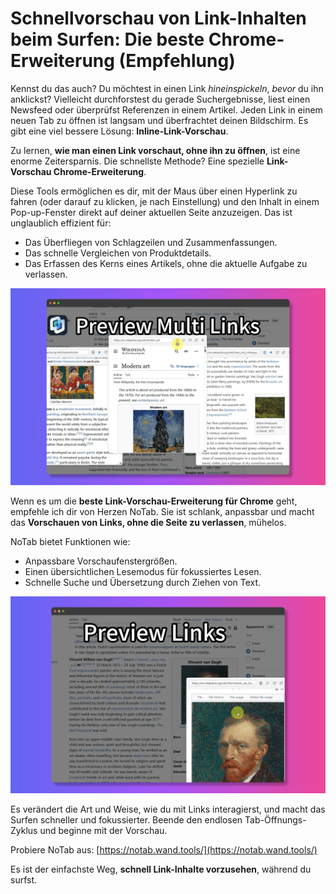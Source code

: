 # Schnellvorschau von Link-Inhalten beim Surfen: Die beste Chrome-Erweiterung (Empfehlung)

Kennst du das auch? Du möchtest in einen Link *hineinspickeln*, *bevor* du ihn anklickst? Vielleicht durchforstest du gerade Suchergebnisse, liest einen Newsfeed oder überprüfst Referenzen in einem Artikel. Jeden Link in einem neuen Tab zu öffnen ist langsam und überfrachtet deinen Bildschirm. Es gibt eine viel bessere Lösung: **Inline-Link-Vorschau**.

Zu lernen, **wie man einen Link vorschaut, ohne ihn zu öffnen**, ist eine enorme Zeitersparnis. Die schnellste Methode? Eine spezielle **Link-Vorschau Chrome-Erweiterung**.

Diese Tools ermöglichen es dir, mit der Maus über einen Hyperlink zu fahren (oder darauf zu klicken, je nach Einstellung) und den Inhalt in einem Pop-up-Fenster direkt auf deiner aktuellen Seite anzuzeigen. Das ist unglaublich effizient für:

*   Das Überfliegen von Schlagzeilen und Zusammenfassungen.
*   Das schnelle Vergleichen von Produktdetails.
*   Das Erfassen des Kerns eines Artikels, ohne die aktuelle Aufgabe zu verlassen.

![Instant Link Preview](../images/notab1.png)

Wenn es um die **beste Link-Vorschau-Erweiterung für Chrome** geht, empfehle ich dir von Herzen NoTab. Sie ist schlank, anpassbar und macht das **Vorschauen von Links, ohne die Seite zu verlassen**, mühelos.

NoTab bietet Funktionen wie:

*   Anpassbare Vorschaufenstergrößen.
*   Einen übersichtlichen Lesemodus für fokussiertes Lesen.
*   Schnelle Suche und Übersetzung durch Ziehen von Text.

![NoTab Features](../images/notab2.png)

Es verändert die Art und Weise, wie du mit Links interagierst, und macht das Surfen schneller und fokussierter. Beende den endlosen Tab-Öffnungs-Zyklus und beginne mit der Vorschau.

Probiere NoTab aus: [https://notab.wand.tools/](https://notab.wand.tools/)

Es ist der einfachste Weg, **schnell Link-Inhalte vorzusehen**, während du surfst.
